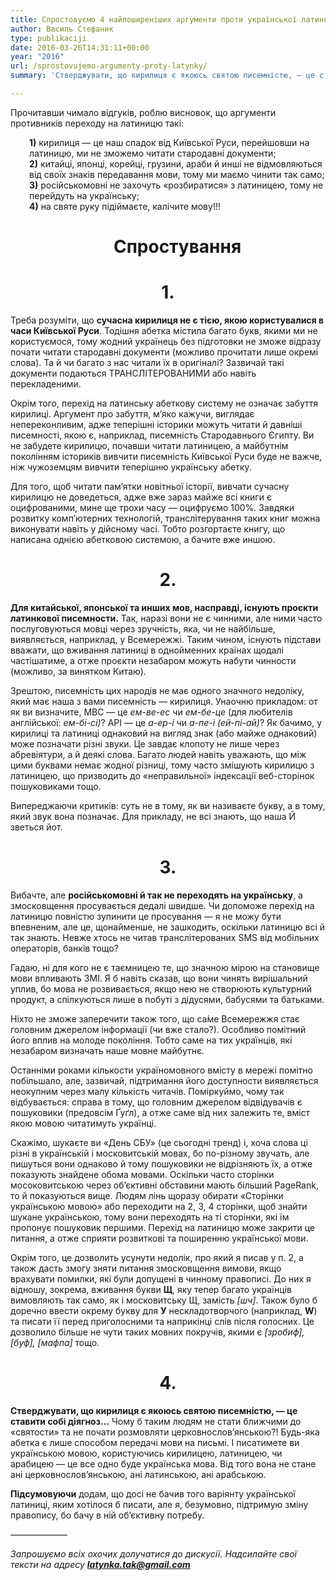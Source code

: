 ```yaml
---
title: Спростовуємо 4 найпоширеніших аргументи проти української латинки
author: Василь Стефаник
type: publikaciji
date: 2016-03-26T14:31:11+00:00
year: "2016"
url: /sprostovujemo-argumenty-proty-latynky/
summary: 'Стверджувати, що кирилиця є якоюсь святою писемністю, — це ставити собі діягноз. Будь-яка абетка є лише способом передачі мови на письмі. І писатимете ви українською мовою, користуючись кирилицею, латиницею, чи арабицею — це все одно буде українська мова.'

---
```

Прочитавши чимало відгуків, роблю висновок, що аргументи противників переходу на латиницю такі:

<p style="padding-left: 30px;">
  <strong>1)</strong> кирилиця — це наш спадок від Київської Руси, перейшовши на латиницю, ми не зможемо читати стародавні документи;<br /> <strong>2)</strong> китайці, японці, корейці, грузини, араби й инші не відмовляються від своїх знаків передавання мови, тому ми маємо чинити так само;<br /> <strong>3)</strong> російськомовні не захочуть «розбиратися» з латиницею, тому не перейдуть на українську;<br /> <strong>4)</strong> на святе руку підіймаєте, калічите мову!!!
</p>

<h1 style="padding-left: 30px; text-align: center;">
  <strong>Спростування</strong>
</h1>

<h1 style="text-align: center;">
  <strong>1.</strong>
</h1>

Треба розуміти, що **сучасна кирилиця не є тією, якою користувалися в часи Київської Руси**. Тодішня абетка містила багато букв, якими ми не користуємося, тому жодний українець без підготовки не зможе відразу почати читати стародавні документи (можливо прочитати лише окремі слова). Та й чи багато з нас читали їх в оригіналі? Зазвичай такі документи подаються ТРАНСЛІТЕРОВАНИМИ або навіть перекладеними.

Окрім того, перехід на латинську абеткову систему не означає забуття кирилиці. Аргумент про забуття, м&#8217;яко кажучи, виглядає непереконливим, адже теперішні історики можуть читати й давніші писемності, якою є, наприклад, писемність Стародавнього Єгипту. Ви не забудете кирилицю, почавши читати латиницею, а майбутнім поколінням істориків вивчити писемність Київської Руси буде не важче, ніж чужоземцям вивчити теперішню українську абетку.

Для того, щоб читати пам&#8217;ятки новітньої історії, вивчати сучасну кирилицю не доведеться, адже вже зараз майже всі книги є оцифрованими, мине ще трохи часу — оцифруємо 100%. Завдяки розвитку комп&#8217;ютерних технологій, транслітерування таких книг можна виконувати навіть у дійсному часі. Тобто розгортаєте книгу, що написана однією абетковою системою, а бачите вже иншою.

<h1 style="text-align: center;">
  <strong>2.</strong>
</h1>

**Для китайської, японської та инших мов, насправді, існують проєкти латинкової писемности.** Так, наразі вони не є чинними, але ними часто послуговуються мовці через зручність, яка, чи не найбільше, виявляється, наприклад, у Всемережжі. Таким чином, існують підстави вважати, що вживання латиниці в однойменних країнах щодалі частішатиме, а отже проєкти незабаром можуть набути чинности (можливо, за винятком Китаю).

Зрештою, писемність цих народів не має одного значного недоліку, який має наша з вами писемність — кирилиця. Унаочню прикладом: от як ви визначите, MBC — це _ем-ве-ес_ чи _ем-бе-це_ (для любителів англійської: _ем-бі-сі)_? АРІ — це _а-ер-і_ чи _а-пе-і_ _(ей-пі-ай)_? Як бачимо, у кирилиці та латиниці однаковий на вигляд знак (або майже однаковий) може позначати різні звуки. Це завдає клопоту не лише через абревіятури, а й деякі слова. Багато людей навіть уважають, що між цими буквами немає жодної різниці, тому часто змішують кирилицю з латиницею, що призводить до «неправильної» індексації веб-сторінок пошуковиками тощо.

Випереджаючи критиків: суть не в тому, як ви називаєте букву, а в тому, який звук вона позначає. Для прикладу, не всі знають, що наша Й зветься йот.

<h1 style="text-align: center;">
  <strong>3.</strong>
</h1>

Вибачте, але **російськомовні й так не переходять на українську**, а змосковщення просувається дедалі швидше. Чи допоможе перехід на латиницю повністю зупинити це просування — я не можу бути впевненим, але це, щонайменше, не зашкодить, оскільки латиницю всі й так знають. Невже хтось не читав транслітерованих SMS від мобільних операторів, банків тощо?

Гадаю, ні для кого не є таємницею те, що значною мірою на становище мови впливають ЗМІ. Я б навіть сказав, що вони чинять вирішальний уплив, бо мова не розвивається, якщо нею не створюють культурний продукт, а спілкуються лише в побуті з дідусями, бабусями та батьками.

Ніхто не зможе заперечити також того, що са́ме Всемережжя стає головним джерелом інформації (чи вже стало?). Особливо помітний його вплив на молоде покоління. Тобто саме на тих українців, які незабаром визначать наше мовне майбутнє.

Останніми роками кількости україномовного вмісту в мережі помітно побільшало, але, зазвичай, підтримання його доступности виявляється неокупним через малу кількість читачів. Поміркуймо, чому так відбувається: справа в тому, що головним джерелом відвідувачів є пошуковики (предовсім Ґуґл), а отже саме від них залежить те, вміст якою мовою читатимуть українці.

Скажімо, шукаєте ви «День СБУ» (це сьогодні тренд) і, хоча слова ці різні в українській і московитській мовах, бо по-різному звучать, але пишуться вони однаково й тому пошуковики не відрізняють їх, а отже показують знайдене обома мовами. Оскільки часто сторінки мосоковитською через об&#8217;єктивні обставини мають більший PageRank, то й показуються вище. Людям лінь щоразу обирати «Сторінки українською мовою» або переходити на 2, 3, 4 сторінки, щоб знайти шукане українською, тому вони переходять на ті сторінки, які їм пропонує пошуковик першими. Перехід на латиницю може закрити це питання, а отже сприяти розвиткові та поширенню української мови.

Окрім того, це дозволить усунути недолік, про який я писав у п. 2, а також дасть змогу зняти питання змосковщення вимови, якщо врахувати помилки, які були допущені в чинному правописі. До них я відношу, зокрема, вживання букви **Щ**, яку тепер багато українців вимовляють так само, як і московитську Щ, замість _[шч]_. Також було б доречно ввести окрему букву для **У** нескладотворчого (наприклад, **W**) та писати її перед приголосними та наприкінці слів після голосних. Це дозволило більше не чути таких мовних покручів, якими є _[зробиф], [буф], [мафпа]_ тощо.

<h1 style="text-align: center;">
  <strong>4.</strong>
</h1>

**Стверджувати, що кирилиця є якоюсь святою писемністю, — це ставити собі діягноз…** Чому б таким людям не стати ближчими до «святости» та не почати розмовляти церковнослов&#8217;янською?! Будь-яка абетка є лише способом передачі мови на письмі. І писатимете ви українською мовою, користуючись кирилицею, латиницею, чи арабицею — це все одно буде українська мова. Від того вона не стане ані церковнослов&#8217;янською, ані латинською, ані арабською.

**Підсумовуючи** додам, що досі не бачив того варіянту української латиниці, яким хотілося б писати, але я, безумовно, підтримую зміну правопису, бо бачу в ній об&#8217;єктивну потребу.

——————–

_Запрошуємо всіх охочих долучатися до дискусії. Надсилайте свої тексти на адресу **latynka.tak@gmail.com**_